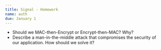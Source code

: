 ```yaml
---
title: Signal - Homework
name: auth
due: January 1 
---
```


- Should we MAC-then-Encrypt or Encrypt-then-MAC? Why?
- Describe a man-in-the-middle attack that compromises the security of our application. How should we solve it?
